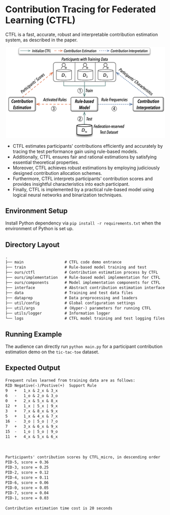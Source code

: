 # Contribution Tracing for Federated Learning (CTFL)

CTFL is a fast, accurate, robust and interpretable contribution estimation system, as described in the paper.

<p align="center">
  <img src="framework.png" alt="drawing" width="500"/>
</p>

* CTFL estimates participants' contributions efficiently and accurately by tracing the test performance gain using rule-based models. 
* Additionally, CTFL ensures fair and rational estimations by satisfying essential theoretical properties.
* Moreover, CTFL achieves robust estimations by employing judiciously designed contribution allocation schemes. 
* Furthermore, CTFL interprets participants' contribution scores and provides insightful characteristics into each participant.
* Finally, CTFL is implemented by a practical rule-based model using logical neural networks and binarization techniques.

## Environment Setup

Install Python dependency via `pip install -r requirements.txt` when the environment of Python is set up.


## Directory Layout

    .
    ├── main                  # CTFL code demo entrance  
    ├── train                 # Rule-based model training and test
    ├── ours/ctfl             # Contribution estimation process by CTFL
    ├── ours/implementation   # Rule-based model implementation for CTFL
    ├── ours/components       # Model implementation components for CTFL
    ├── interface             # Abstract contribution estimation interface  
    ├── data                  # Training and test data files 
    ├── dataprep              # Data preprocessing and loaders 
    ├── util/config           # Global configuration settings 
    ├── util/args             # (Hyper-) parameters for running CTFL
    ├── utils/logger          # Information logger  
    └── logs                  # CTFL model training and test logging files

## Running Example 

The audience can directly run `python main.py` for a participant contribution estimation demo on the `tic-tac-toe` dataset.

## Expected Output

```
Frequent rules learned from training data are as follows:
RID	Negative(-)/Postive(+)	Support	Rule
9	+	1_x & 2_x & 3_x
6	-	1_o & 2_o & 3_o
0	+	2_x & 5_x & 8_x
12	+	1_x | 5_x | 9_x
3	+	7_x & 8_x & 9_x
5	+	1_x & 4_x & 7_x
16	-	3_o | 5_o | 7_o
7	+	3_x & 6_x & 9_x
15	-	1_o | 5_o | 9_o
11	+	4_x & 5_x & 6_x



Participants' contribution scores by CTFL_micro, in descending order
PID-5, score = 0.36
PID-3, score = 0.25
PID-2, score = 0.12
PID-4, score = 0.11
PID-6, score = 0.06
PID-0, score = 0.05
PID-7, score = 0.04
PID-1, score = 0.03

Contribution estimation time cost is 20 seconds
```

